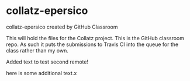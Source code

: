 # collatz-epersico
collatz-epersico created by GitHub Classroom

This will hold the files for the Collatz project.
This is the GitHub classroom repo.  As such it puts the submissions
to Travis CI into the queue for the class rather than my own.  

Added text to test second remote!

here is some additional text.x
